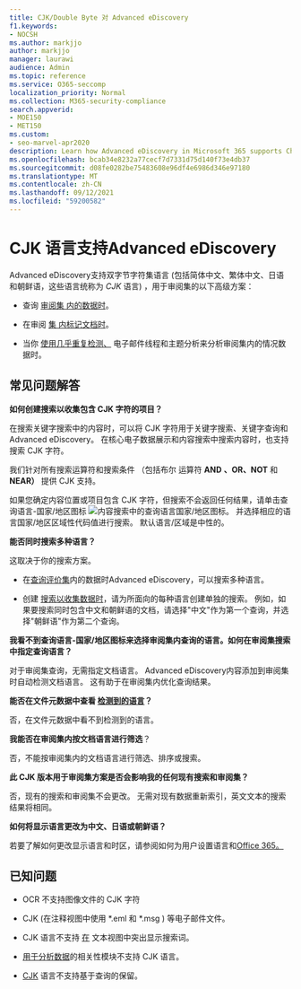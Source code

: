 ```yaml
---
title: CJK/Double Byte 对 Advanced eDiscovery
f1.keywords:
- NOCSH
ms.author: markjjo
author: markjjo
manager: laurawi
audience: Admin
ms.topic: reference
ms.service: O365-seccomp
localization_priority: Normal
ms.collection: M365-security-compliance
search.appverid:
- MOE150
- MET150
ms.custom:
- seo-marvel-apr2020
description: Learn how Advanced eDiscovery in Microsoft 365 supports Chinese， Japanese， and Korean (CJK) languages， which use a double-byte character set.
ms.openlocfilehash: bcab34e8232a77cecf7d7331d75d140f73e4db37
ms.sourcegitcommit: d08fe0282be75483608e96df4e6986d346e97180
ms.translationtype: MT
ms.contentlocale: zh-CN
ms.lasthandoff: 09/12/2021
ms.locfileid: "59200582"
---
```

# <a name="cjk-language-support-for-advanced-ediscovery"></a>CJK 语言支持Advanced eDiscovery

Advanced eDiscovery支持双字节字符集语言 (包括简体中文、繁体中文、日语和朝鲜语，这些语言统称为 *CJK* 语言) ，用于审阅集的以下高级方案：

- 查询 [审阅集 内的数据时](review-set-search.md)。

- 在审阅 [集 内标记文档时](tagging-documents.md)。

- 当你 [使用几乎重复检测、](analyzing-data-in-review-set.md) 电子邮件线程和主题分析来分析审阅集内的情况数据时。

## <a name="frequently-asked-questions"></a>常见问题解答

**如何创建搜索以收集包含 CJK 字符的项目？**

在搜索关键字搜索中的内容时，[](building-search-queries.md#keyword-searches)可以将 CJK 字符用于关键字搜索、关键字查询和Advanced eDiscovery。 [](keyword-queries-and-search-conditions.md) 在核心电子数据展示和内容搜索中搜索内容时，也支持搜索 CJK 字符。

我们针对所有搜索运算符和搜索条件 [](keyword-queries-and-search-conditions.md#search-operators)（包括布尔 [](keyword-queries-and-search-conditions.md#search-conditions)运算符 **AND** **、OR、NOT** 和 **NEAR）** 提供 CJK 支持。 

如果您确定内容位置或项目包含 CJK 字符，但搜索不会返回任何结果，请单击查询语言-国家/地区图标 ![内容搜索中的查询语言国家/地区图标。](../media/8d4b60c8-e1f1-40f9-88ae-ee2a7eca0886.png) 并选择相应的语言国家/地区区域性代码值进行搜索。 默认语言/区域是中性的。

**能否同时搜索多种语言？**

这取决于你的搜索方案。

- 在[查询评价集](review-set-search.md)内的数据时Advanced eDiscovery，可以搜索多种语言。

- 创建 [搜索以收集数据时](create-search-to-collect-data.md)，请为所面向的每种语言创建单独的搜索。 例如，如果要搜索同时包含中文和朝鲜语的文档，请选择"中文"作为第一个查询，并选择"朝鲜语"作为第二个查询。

**我看不到查询语言-国家/地区图标来选择审阅集内查询的语言。如何在审阅集搜索中指定查询语言？**

对于审阅集查询，无需指定文档语言。 Advanced eDiscovery内容添加到审阅集时自动检测文档语言。 这有助于在审阅集内优化查询结果。

**能否在文件元数据中查看 [检测到的语言](view-documents-in-review-set.md#file-metadata)？**

否，在文件元数据中看不到检测到的语言。

**我能否在审阅集内按文档语言进行筛选**？

否，不能按审阅集内的文档语言进行筛选、排序或搜索。

**此 CJK 版本用于审阅集方案是否会影响我的任何现有搜索和审阅集？**

否，现有的搜索和审阅集不会更改。 无需对现有数据重新索引，英文文本的搜索结果将相同。

**如何将显示语言更改为中文、日语或朝鲜语？**

若要了解如何更改显示语言和时区，请参阅如何为用户设置语言和[Office 365。](/office365/troubleshoot/access-management/set-language-and-region)

## <a name="known-issues"></a>已知问题

- OCR 不支持图像文件的 CJK 字符

- CJK (在注释视图中使用 *.eml 和 *.msg [](view-documents-in-review-set.md#annotate-view)) 等电子邮件文件。

- CJK 语言不支持 [在](view-documents-in-review-set.md#text-view) 文本视图中突出显示搜索词。

- [用于分析数据](using-relevance.md)的相关性模块不支持 CJK 语言。

- [CJK](managing-holds.md#manage-non-custodial-holds) 语言不支持基于查询的保留。